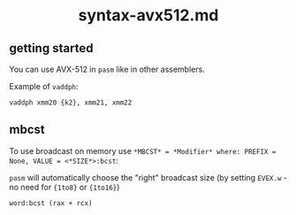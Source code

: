 <div align=center>
    <h1>syntax-avx512.md</h1>
</div>

## getting started

You can use AVX-512 in `pasm` like in other assemblers.

Example of `vaddph`:

```
vaddph xmm20 {k2}, xmm21, xmm22
```

## mbcst

To use broadcast on memory use `*MBCST* = *Modifier* where: PREFIX = None, VALUE = <*SIZE*>:bcst`:

`pasm` will automatically choose the "right" broadcast size (by setting `EVEX.w` - no need for `{1to8}` or `{1to16}`)

```
word:bcst (rax + rcx)
```
